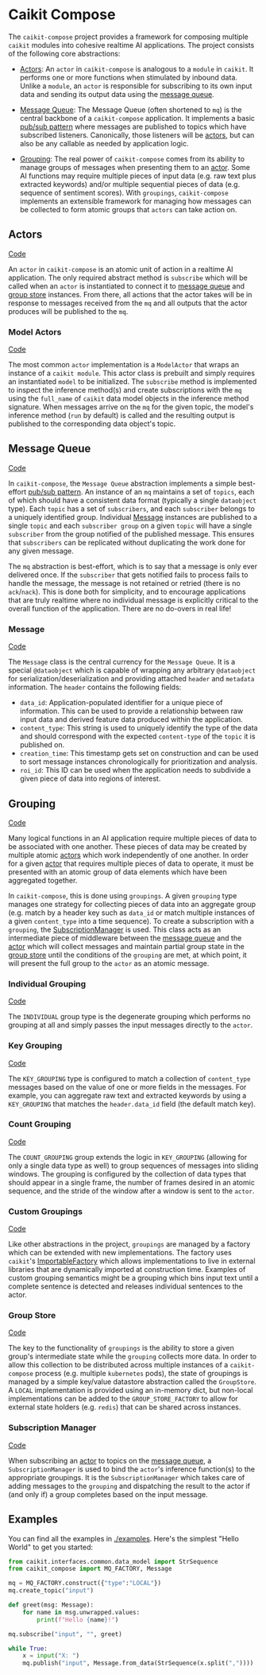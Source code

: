 # Caikit Compose

The `caikit-compose` project provides a framework for composing multiple `caikit` modules into cohesive realtime AI applications. The project consists of the following core abstractions:

* [Actors](#actors): An `actor` in `caikit-compose` is analogous to a `module` in `caikit`. It performs one or more functions when stimulated by inbound data. Unlike a `module`, an `actor` is responsible for subscribing to its own input data and sending its output data using the [message queue](#message-queue).

* [Message Queue](#message-queue): The Message Queue (often shortened to `mq`) is the central backbone of a `caikit-compose` application. It implements a basic [pub/sub pattern](https://en.wikipedia.org/wiki/Publish%E2%80%93subscribe_pattern) where messages are published to topics which have subscribed listeners. Canonically, those listeners will be [actors](#actors), but can also be any callable as needed by application logic.

* [Grouping](#grouping): The real power of `caikit-compose` comes from its ability to manage groups of messages when presenting them to an [actor](#actors). Some AI functions may require multiple pieces of input data (e.g. raw text plus extracted keywords) and/or multiple sequential pieces of data (e.g. sequence of sentiment scores). With `groupings`, `caikit-compose` implements an extensible framework for managing how messages can be collected to form atomic groups that `actors` can take action on.

## Actors

[Code](./caikit_compose/actors)

An `actor` in `caikit-compose` is an atomic unit of action in a realtime AI application. The only required abstract method is `subscribe` which will be called when an `actor` is instantiated to connect it to [message queue](#message-queue) and [group store](#group-store) instances. From there, all actions that the actor takes will be in response to messages received from the `mq` and all outputs that the actor produces will be published to the `mq`.

### Model Actors

[Code](./caikit_compose/actors/model_actor.py)

The most common `actor` implementation is a `ModelActor` that wraps an instance of a `caikit module`. This actor class is prebuilt and simply requires an instantiated `model` to be initialized. The `subscribe` method is implemented to inspect the inference method(s) and create subscriptions with the `mq` using the `full_name` of `caikit` data model objects in the inference method signature. When messages arrive on the `mq` for the given topic, the model's inference method (`run` by default) is called and the resulting output is published to the corresponding data object's topic.

## Message Queue

[Code](./caikit_compose/message_queue)

In `caikit-compose`, the `Message Queue` abstraction implements a simple best-effort [pub/sub pattern](https://en.wikipedia.org/wiki/Publish%E2%80%93subscribe_pattern). An instance of an `mq` maintains a set of `topics`, each of which should have a consistent data format (typically a single `dataobject` type). Each `topic` has a set of `subscribers`, and each `subscriber` belongs to a uniquely identified group. Individual [Message](#message) instances are published to a single `topic` and each `subscriber group` on a given `topic` will have a single `subscriber` from the group notified of the published message. This ensures that `subscribers` can be replicated without duplicating the work done for any given message.

The `mq` abstraction is best-effort, which is to say that a message is only ever delivered once. If the `subscriber` that gets notified fails to process fails to handle the message, the message is not retained or retried (there is no `ack`/`nack`). This is done both for simplicity, and to encourage applications that are truly realtime where no individual message is explicitly critical to the overall function of the application. There are no do-overs in real life!

### Message

[Code](./caikit_compose/message.py)

The `Message` class is the central currency for the `Message Queue`. It is a special `@dataobject` which is capable of wrapping any arbitrary `@dataobject` for serialization/deserialization and providing attached `header` and `metadata` information. The `header` contains the following fields:

* `data_id`: Application-populated identifier for a unique piece of information. This can be used to provide a relationship between raw input data and derived feature data produced within the application.
* `content_type`: This string is used to uniquely identify the type of the data and should correspond with the expected `content-type` of the `topic` it is published on.
* `creation_time`: This timestamp gets set on construction and can be used to sort message instances chronologically for prioritization and analysis.
* `roi_id`: This ID can be used when the application needs to subdivide a given piece of data into regions of interest.

## Grouping

[Code](./caikit_compose/grouping)

Many logical functions in an AI application require multiple pieces of data to be associated with one another. These pieces of data may be created by multiple atomic [actors](#actors) which work independently of one another. In order for a given [actor](#actors) that requires multiple pieces of data to operate, it must be presented with an atomic group of data elements which have been aggregated together.

In `caikit-compose`, this is done using `groupings`. A given `grouping` type manages one strategy for collecting pieces of data into an aggregate group (e.g. match by a header key such as `data_id` or match multiple instances of a given `content_type` into a time sequence). To create a subscription with a `grouping`, the [SubscriptionManager](#subscription-manager) is used. This class acts as an intermediate piece of middleware between the [message queue](#message-queue) and the [actor](#actors) which will collect messages and maintain partial group state in the [group store](#group-store) until the conditions of the `grouping` are met, at which point, it will present the full group to the `actor` as an atomic message.

### Individual Grouping

[Code](./caikit_compose/grouping/individual_grouping.py)

The `INDIVIDUAL` group type is the degenerate grouping which performs no grouping at all and simply passes the input messages directly to the `actor`.

### Key Grouping

[Code](./caikit_compose/grouping/key_grouping.py)

The `KEY_GROUPING` type is configured to match a collection of `content_type` messages based on the value of one or more fields in the messages. For example, you can aggregate raw text and extracted keywords by using a `KEY_GROUPING` that matches the `header.data_id` field (the default match key).

### Count Grouping

[Code](./caikit_compose/grouping/count_grouping.py)

The `COUNT_GROUPING` group extends the logic in `KEY_GROUPING` (allowing for only a single data type as well) to group sequences of messages into sliding windows. The grouping is configured by the collection of data types that should appear in a single frame, the number of frames desired in an atomic sequence, and the stride of the window after a window is sent to the `actor`.

### Custom Groupings

[Code](./caikit_compose/grouping/factory.py)

Like other abstractions in the project, `groupings` are managed by a factory which can be extended with new implementations. The factory uses `caikit`'s [ImportableFactory](https://github.com/caikit/caikit/blob/main/caikit/core/toolkit/factory.py#L111) which allows implementations to live in external libraries that are dynamically imported at construction time. Examples of custom grouping semantics might be a grouping which bins input text until a complete sentence is detected and releases individual sentences to the actor.

### Group Store

[Code](./caikit_compose/group_store)

The key to the functionality of `groupings` is the ability to store a given group's intermediate state while the `grouping` collects more data. In order to allow this collection to be distributed across multiple instances of a `caikit-compose` process (e.g. multiple `kubernetes` pods), the state of groupings is managed by a simple key/value datastore abstraction called the `GroupStore`. A `LOCAL` implementation is provided using an in-memory dict, but non-local implementations can be added to the `GROUP_STORE_FACTORY` to allow for external state holders (e.g. `redis`) that can be shared across instances.

### Subscription Manager

[Code](./caikit_compose/grouping/subscription_manager.py)

When subscribing an [actor](#actors) to topics on the [message queue](#message-queue), a `SubscriptionManager` is used to bind the `actor`'s inference function(s) to the appropriate groupings. It is the `SubscriptionManager` which takes care of adding messages to the `grouping` and dispatching the result to the actor if (and only if) a group completes based on the input message.

## Examples

You can find all the examples in [./examples](./examples/). Here's the simplest "Hello World" to get you started:

```py
from caikit.interfaces.common.data_model import StrSequence
from caikit_compose import MQ_FACTORY, Message

mq = MQ_FACTORY.construct({"type":"LOCAL"})
mq.create_topic("input")

def greet(msg: Message):
    for name in msg.unwrapped.values:
        print(f"Hello {name}!")

mq.subscribe("input", "", greet)

while True:
    x = input("X: ")
    mq.publish("input", Message.from_data(StrSequence(x.split(","))))
```
